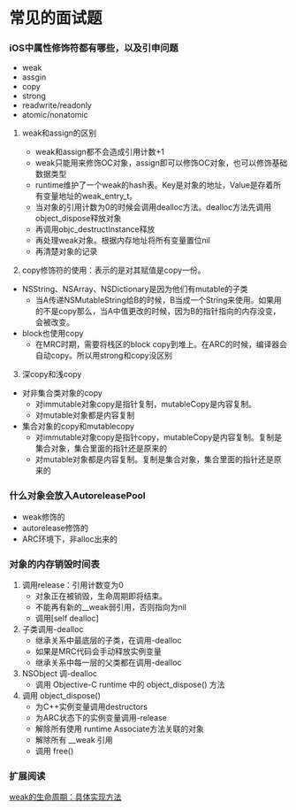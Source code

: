 # 常见的面试题

### iOS中属性修饰符都有哪些，以及引申问题
- weak
- assgin
- copy
- strong
- readwrite/readonly
- atomic/nonatomic
1. weak和assign的区别
    - weak和assign都不会造成引用计数+1
    - weak只能用来修饰OC对象，assign即可以修饰OC对象，也可以修饰基础数据类型
    - runtime维护了一个weak的hash表。Key是对象的地址，Value是存着所有变量地址的weak_entry_t。
    - 当对象的引用计数为0的时候会调用dealloc方法。dealloc方法先调用object_dispose释放对象
    - 再调用objc_destructInstance释放
    - 再处理weak对象。根据内存地址将所有变量置位nil
    - 再清楚对象的记录

2. copy修饰符的使用：表示的是对其赋值是copy一份。
- NSString、NSArray、NSDictionary是因为他们有mutable的子类
    - 当A传递NSMutableString给B的时候，B当成一个String来使用。如果用的不是copy那么，当A中值更改的时候，因为B的指针指向的内存没变，会被改变。
- block也使用copy
    - 在MRC时期，需要将栈区的block copy到堆上。在ARC的时候，编译器会自动copy。所以用strong和copy没区别
3. 深copy和浅copy 
- 对非集合类对象的copy
    - 对immutable对象copy是指针复制，mutableCopy是内容复制。
    - 对mutable对象都是内容复制
- 集合对象的copy和mutablecopy
    - 对immutable对象copy是指针copy，mutableCopy是内容复制。复制是集合对象，集合里面的指针还是原来的
    - 对mutable对象都是内容复制。复制是集合对象，集合里面的指针还是原来的

### 什么对象会放入AutoreleasePool
- weak修饰的
- autorelease修饰的
- ARC环境下，非alloc出来的 

### 对象的内存销毁时间表
1. 调用release：引用计数变为0
    - 对象正在被销毁，生命周期即将结束。
    - 不能再有新的__weak弱引用，否则指向为nil
    - 调用[self dealloc]
2. 子类调用-dealloc
    - 继承关系中最底层的子类，在调用-dealloc
    - 如果是MRC代码会手动释放实例变量
    - 继承关系中每一层的父类都在调用-dealloc
3. NSObject 调-dealloc
    - 调用 Objective-C runtime 中的 object_dispose() 方法
4. 调用 object_dispose()
    - 为C++实例变量调用destructors
    - 为ARC状态下的实例变量调用-release
    - 解除所有使用 runtime Associate方法关联的对象
    - 解除所有 __weak 引用
    - 调用 free()

### 扩展阅读

[weak的生命周期：具体实现方法](http://www.cocoachina.com/articles/11990)  


